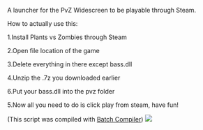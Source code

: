 A launcher for the PvZ Widescreen to be playable through Steam.

How to actually use this:

1.Install Plants vs Zombies through Steam

2.Open file location of the game

3.Delete everything in there except bass.dll

4.Unzip the .7z you downloaded earlier

6.Put your bass.dll into the pvz folder

5.Now all you need to do is click play from steam, have fun!

(This script was compiled with [Batch Compiler](https://sourceforge.net/projects/batch-compiler/))
![](https://static.wikia.nocookie.net/logopedia/images/0/01/Pvz_logo_stacked_rgb.png/revision/latest?cb=20120408101754)
